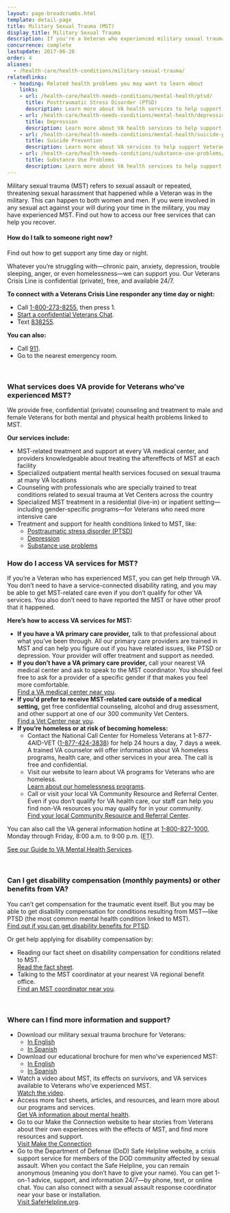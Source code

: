 ```yaml
---
layout: page-breadcrumbs.html
template: detail-page
title: Military Sexual Trauma (MST)
display_title: Military Sexual Trauma
description: If you're a Veteran who experienced military sexual trauma (MST) while serving, find out if you can get VA health care benefits and services to help you recover.
concurrence: complete
lastupdate: 2017-06-28
order: 4
aliases:
  - /health-care/health-conditions/military-sexual-trauma/
relatedlinks:
  - heading: Related health problems you may want to learn about
    links:
    - url: /health-care/health-needs-conditions/mental-health/ptsd/
      title: Posttraumatic Stress Disorder (PTSD)
      description: Learn more about VA health services to help support Veterans with PTSD.
    - url: /health-care/health-needs-conditions/mental-health/depression/
      title: Depression
      description: Learn more about VA health services to help support Veterans with depression.
    - url: /health-care/health-needs-conditions/mental-health/suicide-prevention/
      title: Suicide Prevention
      description: Learn more about VA services to help support Veterans at risk of suicide and their families.
    - url: /health-care/health-needs-conditions/substance-use-problems/
      title: Substance Use Problems
      description: Learn more about VA health services to help support Veterans with substance use problems.
---
```


<div class="va-introtext">

Military sexual trauma (MST) refers to sexual assault or repeated, threatening sexual harassment that happened while a Veteran was in the military. This can happen to both women and men. If you were involved in any sexual act against your will during your time in the military, you may have experienced MST. Find out how to access our free services that can help you recover.

</div>

<div class="usa-alert usa-alert-warning">
  <div class="usa-alert-body">
	<h4 class="usa-alert-heading">How do I talk to someone right now?</h4>
	<a id="crisis-expander-link">Find out how to get support any time day or night.</a></h4>
	<div id="crisis-expander-content" class="expander-content expander-content-closed">
	  <div class="expander-content-inner usa-alert-text">
	    <p>Whatever you’re struggling with—chronic pain, anxiety, depression, trouble sleeping, anger, or even homelessness—we can support you. Our Veterans Crisis Line is confidential (private), free, and available 24/7.</p>
	    <p><strong>To connect with a Veterans Crisis Line responder any time day or night:</strong></p>
	    <ul>
              <li>Call <a href="tel:+1-800-273-8255">1-800-273-8255</a>, then press 1.</li>
	      <li><a href="https://www.veteranscrisisline.net/ChatTermsOfService.aspx?account=Veterans%20Chat/" class="no-external-icon">Start a confidential Veterans Chat</a>.</li>
  	      <li>Text <a href="sms:838255">838255</a>.</li>
            </ul>
     	    <p><strong>You can also:</strong></p>
            <ul>
              <li>Call <a href="tel:911">911</a>.</li>
	      <li>Go to the nearest emergency room.</li>
	    </ul>
	  </div>
  	</div>
      </div>
    </div>

<br>

<div class="feature" markdown=“1”>

### What services does VA provide for Veterans who’ve experienced MST?

We provide free, confidential (private) counseling and treatment to male and female Veterans for both mental and physical health problems linked to MST.

**Our services include:**
- MST-related treatment and support at every VA medical center, and providers knowledgeable about treating the aftereffects of MST at each facility
- Specialized outpatient mental health services focused on sexual trauma at many VA locations
- Counseling with professionals who are specially trained to treat conditions related to sexual trauma at Vet Centers across the country
- Specialized MST treatment in a residential (live-in) or inpatient setting—including gender-specific programs—for Veterans who need more intensive care
- Treatment and support for health conditions linked to MST, like:
  - [Posttraumatic stress disorder (PTSD)](/health-care/health-needs-conditions/mental-health/ptsd/)
  - [Depression](/health-care/health-needs-conditions/mental-health/depression/)
  - [Substance use problems](/health-care/health-needs-conditions/substance-use-problems/)

</div>

<span id="no-benefits"></span>
### How do I access VA services for MST?

If you’re a Veteran who has experienced MST, you can get help through VA. You don’t need to have a service-connected disability rating, and you may be able to get MST-related care even if you don’t qualify for other VA services. You also don’t need to have reported the MST or have other proof that it happened.

**Here’s how to access VA services for MST:**

- **If you have a VA primary care provider,** talk to that professional about what you’ve been through. All our primary care providers are trained in MST and can help you figure out if you have related issues, like PTSD or depression. Your provider will offer treatment and support as needed.
- **If you don’t have a VA primary care provider,** call your nearest VA medical center and ask to speak to the MST coordinator. You should feel free to ask for a provider of a specific gender if that makes you feel more comfortable.<br>
[Find a VA medical center near you](/find-locations/).
- **If you'd prefer to receive MST-related care outside of a medical setting,** get free confidential counseling, alcohol and drug assessment, and other support at one of our 300 community Vet Centers.<br>
[Find a Vet Center near you](/find-locations/).
- **If you’re homeless or at risk of becoming homeless:**
  - Contact the National Call Center for Homeless Veterans at 1-877-4AID-VET (<a href="tel:+18774243838">1-877-424-3838</a>) for help 24 hours a day, 7 days a week. A trained VA counselor will offer information about VA homeless programs, health care, and other services in your area. The call is free and confidential.
  - Visit our website to learn about VA programs for Veterans who are homeless.<br>
  [Learn about our homelessness programs](https://www.va.gov/homeless/).
  - Call or visit your local VA Community Resource and Referral Center. Even if you don’t qualify for VA health care, our staff can help you find non-VA resources you may qualify for in your community. <br>
  [Find your local Community Resource and Referral Center]( https://www.va.gov/HOMELESS/Crrc.asp).

You can also call the VA general information hotline at <a href="tel:+1-800-827-1000">1-800-827-1000</a>, Monday through Friday, 8:00 a.m. to 9:00 p.m. (<abbr title="eastern time">ET</abbr>).<br>

[See our Guide to VA Mental Health Services](https://www.mentalhealth.va.gov/docs/MHG_English.pdf).

<br>

### Can I get disability compensation (monthly payments) or other benefits from VA?

You can’t get compensation for the traumatic event itself. But you may be able to get disability compensation for conditions resulting from MST—like PTSD (the most common mental health condition linked to MST).<br>
[Find out if you can get disability benefits for PTSD](/disability/eligibility/ptsd/#ptsd-disability-eligibility).

Or get help applying for disability compensation by:

- Reading our fact sheet on disability compensation for conditions related to MST. <br>
[Read the fact sheet](http://www.benefits.va.gov/BENEFITS/factsheets/serviceconnected/MST.pdf).
- Talking to the MST coordinator at your nearest VA regional benefit office. <br>
[Find an MST coordinator near you](http://www.benefits.va.gov/benefits/mstcoordinators.asp).

<br>

### Where can I find more information and support?

- Download our military sexual trauma brochure for Veterans:
  - [In English](https://www.mentalhealth.va.gov/docs/mst/MST_General_Brochure_2016_English_508.pdf)
  - [In Spanish](https://www.mentalhealth.va.gov/docs/mst/MST_General_Brochure_2016_Spanish_508.pdf)
- Download our educational brochure for men who've experienced MST:
  - [In English](https://www.mentalhealth.va.gov/docs/Men_Overcoming_MST.pdf)
  - [In Spanish](https://www.mentalhealth.va.gov/docs/mst/Strength_Recovery-Men_Overcoming_MST_Spanish_508.pdf)
- Watch a video about MST, its effects on survivors, and VA services available to Veterans who’ve experienced MST. <br>
[Watch the video](https://www.youtube.com/watch?v=b9snig5gZfk).
- Access more fact sheets, articles, and resources, and learn more about our programs and services.<br>
[Get VA information about mental health](https://www.mentalhealth.va.gov/msthome.asp).
- Go to our Make the Connection website to hear stories from Veterans about their own experiences with the effects of MST, and find more resources and support.<br>
<a href="http://maketheconnection.net/" class="no-external-icon">Visit Make the Connection</a>
- Go to the Department of Defense (DoD) Safe Helpline website, a crisis support service for members of the DOD community affected by sexual assault. When you contact the Safe Helpline, you can remain anonymous (meaning you don’t have to give your name). You can get 1-on-1 advice, support, and information 24/7—by phone, text, or online chat. You can also connect with a sexual assault response coordinator near your base or installation.<br>
[Visit SafeHelpline.org](https://www.safehelpline.org/).

<script type="text/javascript">

  // Toggle the expandable crisis info
  document.getElementById('crisis-expander-link')
    .addEventListener('click', function () {
      document.getElementById('crisis-expander-content').classList.toggle('expander-content-closed');
    });
</script>
